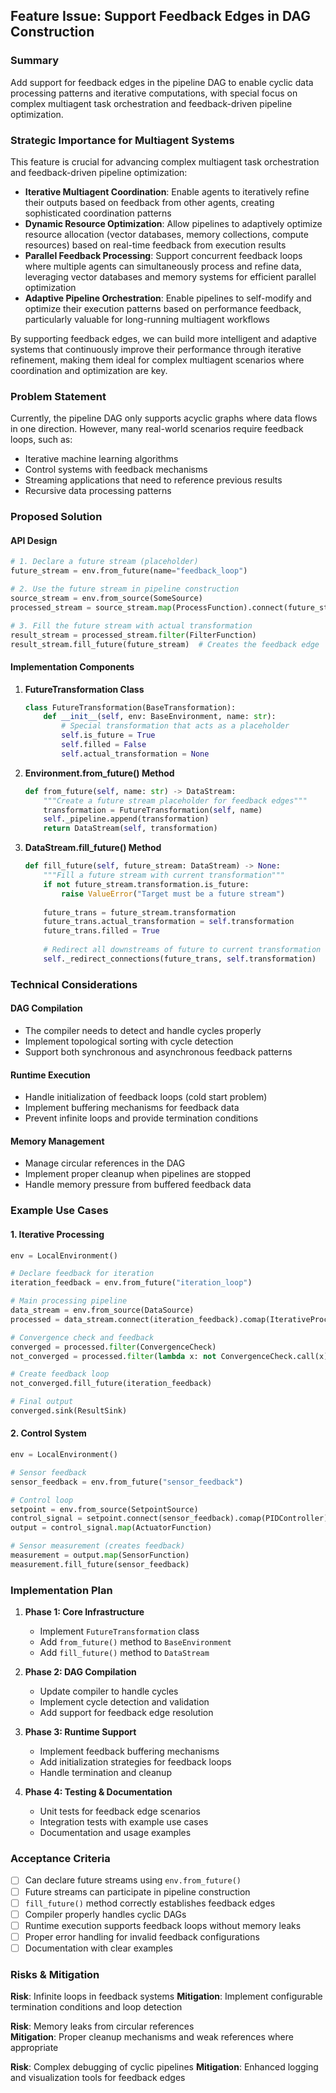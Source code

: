 ## Feature Issue: Support Feedback Edges in DAG Construction

### Summary
Add support for feedback edges in the pipeline DAG to enable cyclic data processing patterns and iterative computations, with special focus on complex multiagent task orchestration and feedback-driven pipeline optimization.

### Strategic Importance for Multiagent Systems
This feature is crucial for advancing complex multiagent task orchestration and feedback-driven pipeline optimization:

- **Iterative Multiagent Coordination**: Enable agents to iteratively refine their outputs based on feedback from other agents, creating sophisticated coordination patterns
- **Dynamic Resource Optimization**: Allow pipelines to adaptively optimize resource allocation (vector databases, memory collections, compute resources) based on real-time feedback from execution results
- **Parallel Feedback Processing**: Support concurrent feedback loops where multiple agents can simultaneously process and refine data, leveraging vector databases and memory systems for efficient parallel optimization
- **Adaptive Pipeline Orchestration**: Enable pipelines to self-modify and optimize their execution patterns based on performance feedback, particularly valuable for long-running multiagent workflows

By supporting feedback edges, we can build more intelligent and adaptive systems that continuously improve their performance through iterative refinement, making them ideal for complex multiagent scenarios where coordination and optimization are key.

### Problem Statement
Currently, the pipeline DAG only supports acyclic graphs where data flows in one direction. However, many real-world scenarios require feedback loops, such as:
- Iterative machine learning algorithms
- Control systems with feedback mechanisms  
- Streaming applications that need to reference previous results
- Recursive data processing patterns

### Proposed Solution

#### API Design
```python
# 1. Declare a future stream (placeholder)
future_stream = env.from_future(name="feedback_loop")

# 2. Use the future stream in pipeline construction
source_stream = env.from_source(SomeSource)
processed_stream = source_stream.map(ProcessFunction).connect(future_stream).comap(CombineFunction)

# 3. Fill the future stream with actual transformation
result_stream = processed_stream.filter(FilterFunction)
result_stream.fill_future(future_stream)  # Creates the feedback edge
```

#### Implementation Components

1. **FutureTransformation Class**
   ```python
   class FutureTransformation(BaseTransformation):
       def __init__(self, env: BaseEnvironment, name: str):
           # Special transformation that acts as a placeholder
           self.is_future = True
           self.filled = False
           self.actual_transformation = None
   ```

2. **Environment.from_future() Method**
   ```python
   def from_future(self, name: str) -> DataStream:
       """Create a future stream placeholder for feedback edges"""
       transformation = FutureTransformation(self, name)
       self._pipeline.append(transformation)
       return DataStream(self, transformation)
   ```

3. **DataStream.fill_future() Method**
   ```python
   def fill_future(self, future_stream: DataStream) -> None:
       """Fill a future stream with current transformation"""
       if not future_stream.transformation.is_future:
           raise ValueError("Target must be a future stream")
       
       future_trans = future_stream.transformation
       future_trans.actual_transformation = self.transformation
       future_trans.filled = True
       
       # Redirect all downstreams of future to current transformation
       self._redirect_connections(future_trans, self.transformation)
   ```

### Technical Considerations

#### DAG Compilation
- The compiler needs to detect and handle cycles properly
- Implement topological sorting with cycle detection
- Support both synchronous and asynchronous feedback patterns

#### Runtime Execution
- Handle initialization of feedback loops (cold start problem)
- Implement buffering mechanisms for feedback data
- Prevent infinite loops and provide termination conditions

#### Memory Management
- Manage circular references in the DAG
- Implement proper cleanup when pipelines are stopped
- Handle memory pressure from buffered feedback data

### Example Use Cases

#### 1. Iterative Processing
```python
env = LocalEnvironment()

# Declare feedback for iteration
iteration_feedback = env.from_future("iteration_loop")

# Main processing pipeline
data_stream = env.from_source(DataSource)
processed = data_stream.connect(iteration_feedback).comap(IterativeProcessor)

# Convergence check and feedback
converged = processed.filter(ConvergenceCheck)
not_converged = processed.filter(lambda x: not ConvergenceCheck.call(x))

# Create feedback loop
not_converged.fill_future(iteration_feedback)

# Final output
converged.sink(ResultSink)
```

#### 2. Control System
```python
env = LocalEnvironment()

# Sensor feedback
sensor_feedback = env.from_future("sensor_feedback")

# Control loop
setpoint = env.from_source(SetpointSource)
control_signal = setpoint.connect(sensor_feedback).comap(PIDController)
output = control_signal.map(ActuatorFunction)

# Sensor measurement (creates feedback)
measurement = output.map(SensorFunction)
measurement.fill_future(sensor_feedback)
```

### Implementation Plan

1. **Phase 1: Core Infrastructure**
   - Implement `FutureTransformation` class
   - Add `from_future()` method to `BaseEnvironment`
   - Add `fill_future()` method to `DataStream`

2. **Phase 2: DAG Compilation**
   - Update compiler to handle cycles
   - Implement cycle detection and validation
   - Add support for feedback edge resolution

3. **Phase 3: Runtime Support**
   - Implement feedback buffering mechanisms
   - Add initialization strategies for feedback loops
   - Handle termination and cleanup

4. **Phase 4: Testing & Documentation**
   - Unit tests for feedback edge scenarios
   - Integration tests with example use cases
   - Documentation and usage examples

### Acceptance Criteria

- [ ] Can declare future streams using `env.from_future()`
- [ ] Future streams can participate in pipeline construction
- [ ] `fill_future()` method correctly establishes feedback edges
- [ ] Compiler properly handles cyclic DAGs
- [ ] Runtime execution supports feedback loops without memory leaks
- [ ] Proper error handling for invalid feedback configurations
- [ ] Documentation with clear examples

### Risks & Mitigation

**Risk**: Infinite loops in feedback systems
**Mitigation**: Implement configurable termination conditions and loop detection

**Risk**: Memory leaks from circular references  
**Mitigation**: Proper cleanup mechanisms and weak references where appropriate

**Risk**: Complex debugging of cyclic pipelines
**Mitigation**: Enhanced logging and visualization tools for feedback edges